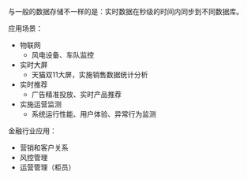 与一般的数据存储不一样的是：实时数据在秒级的时间内同步到不同数据库。

应用场景：
- 物联网
	- 风电设备、车队监控
- 实时大屏
	- 天猫双11大屏，实施销售数据统计分析
- 实时推荐
	- 广告精准投放、实时产品推荐
- 实施运营监测
	- 系统运行性能、用户体验、异常行为监测

金融行业应用：

- 营销和客户关系
- 风控管理
- 运营管理（柜员）